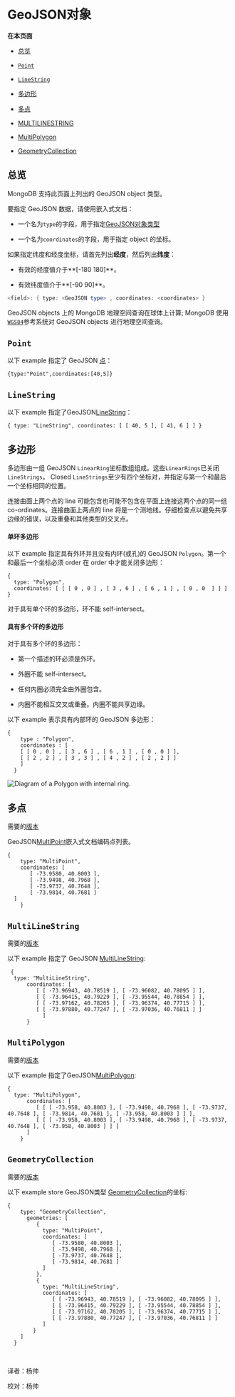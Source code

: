 # GeoJSON对象

**在本页面**

*   [总览](#概观)

*   [`Point`](#点)

*   [`LineString`](#线串)

*   [多边形](#多边形)

*   [多点](#多点)

*   [MULTILINESTRING](#id1)

*   [MultiPolygon](#id2)

*   [GeometryCollection](#id3)

## <span id="概观">总览</span>

MongoDB 支持此页面上列出的 GeoJSON object 类型。

要指定 GeoJSON 数据，请使用嵌入式文档：

*   一个名为`type`的字段，用于指定[GeoJSON对象类型](https://docs.mongodb.com/master/reference/geojson/#)

*   一个名为`coordinates`的字段，用于指定 object 的坐标。

如果指定纬度和经度坐标，请首先列出**经度**，然后列出**纬度**：

*   有效的经度值介于**[-180 180]**。

* 有效纬度值介于**[-90 90]**。

```powershell
<field>: { type: <GeoJSON type> , coordinates: <coordinates> }
```

GeoJSON objects 上的 MongoDB 地理空间查询在球体上计算; MongoDB 使用[`WGS84`](https://docs.mongodb.com/master/reference/glossary/#term-wgs84)参考系统对 GeoJSON objects 进行地理空间查询。

## <span id="点">`Point`</span>

以下 example 指定了 GeoJSON [点](https://tools.ietf.org/html/rfc7946#section-3.1.2)：

```shell
{type:"Point",coordinates:[40,5]}
```


## <span id="线串">`LineString`</span>

以下 example 指定了GeoJSON[LineString](https://tools.ietf.org/html/rfc7946#section-3.1.4)：

```shell
{ type: "LineString", coordinates: [ [ 40, 5 ], [ 41, 6 ] ] } 
```


## <span id="多边形">多边形</span>

 多边形由一组 GeoJSON `LinearRing`坐标数组组成。这些`LinearRings`已关闭`LineStrings`。 Closed `LineStrings`至少有四个坐标对，并指定与第一个和最后一个坐标相同的位置。

 连接曲面上两个点的 line 可能包含也可能不包含在平面上连接这两个点的同一组 co-ordinates。连接曲面上两点的 line 将是一个测地线。仔细检查点以避免共享边缘的错误，以及重叠和其他类型的交叉点。

#### 单环多边形

以下 example 指定具有外环并且没有内环(或孔)的 GeoJSON `Polygon`。第一个和最后一个坐标必须 order 在 order 中才能关闭多边形：

```shell
{
  type: "Polygon",
  coordinates: [ [ [ 0 , 0 ] , [ 3 , 6 ] , [ 6 , 1 ] , [ 0 , 0  ] ] ]
}
```

对于具有单个环的多边形，环不能 self-intersect。

#### 具有多个环的多边形

对于具有多个环的多边形：

* 第一个描述的环必须是外环。

* 外圈不能 self-intersect。

* 任何内圈必须完全由外圈包含。

*   内圈不能相互交叉或重叠。内圈不能共享边缘。

以下 example 表示具有内部环的 GeoJSON 多边形：

```shell
{
    type : "Polygon",
    coordinates : [
    [ [ 0 , 0 ] , [ 3 , 6 ] , [ 6 , 1 ] , [ 0 , 0 ] ],
    [ [ 2 , 2 ] , [ 3 , 3 ] , [ 4 , 2 ] , [ 2 , 2 ] ]
    ]
  }
```

![Diagram of a Polygon with internal ring.](https://docs.mongodb.com/master/_images/index-2dsphere-polygon-with-ring.bakedsvg.svg)

## <span id="多点">多点</span>

需要的[版本](https://docs.mongodb.com/master/core/2dsphere/#dsphere-v2)

GeoJSON[MultiPoint](https://tools.ietf.org/html/rfc7946#section-3.1.3)嵌入式文档编码点列表。

```shell
{
    type: "MultiPoint",
    coordinates: [
       [ -73.9580, 40.8003 ],
       [ -73.9498, 40.7968 ],
       [ -73.9737, 40.7648 ],
       [ -73.9814, 40.7681 ]
  ]
    }
```

## <span id="id1">`MultiLineString`</span>

需要的[版本](https://docs.mongodb.com/master/core/2dsphere/#dsphere-v2)

以下 example 指定了 GeoJSON [MultiLineString](https://tools.ietf.org/html/rfc7946#section-3.1.5):

```shell
 {
  type: "MultiLineString",
      coordinates: [
         [ [ -73.96943, 40.78519 ], [ -73.96082, 40.78095 ] ],
         [ [ -73.96415, 40.79229 ], [ -73.95544, 40.78854 ] ],
         [ [ -73.97162, 40.78205 ], [ -73.96374, 40.77715 ] ],
         [ [ -73.97880, 40.77247 ], [ -73.97036, 40.76811 ] ]
           ]
      }
```

## <span id="id2">`MultiPolygon`</span>

需要的[版本](https://docs.mongodb.com/master/core/2dsphere/#dsphere-v2)

以下 example 指定了GeoJSON[MultiPolygon](https://tools.ietf.org/html/rfc7946#section-3.1.7):

```shell
{
  type: "MultiPolygon",
      coordinates: [
         [ [ [ -73.958, 40.8003 ], [ -73.9498, 40.7968 ], [ -73.9737, 40.7648 ], [ -73.9814, 40.7681 ], [ -73.958, 40.8003 ] ] ],
         [ [ [ -73.958, 40.8003 ], [ -73.9498, 40.7968 ], [ -73.9737, 40.7648 ], [ -73.958, 40.8003 ] ] ]
      ]
    }
```

## <span id="id3">`GeometryCollection`</span>

需要的[版本](https://docs.mongodb.com/master/core/2dsphere/#dsphere-v2)

以下 example store GeoJSON类型 [GeometryCollection](https://tools.ietf.org/html/rfc7946#section-3.1.8)的坐标:

```shell
{
    type: "GeometryCollection",
      geometries: [
         {
           type: "MultiPoint",
           coordinates: [
              [ -73.9580, 40.8003 ],
              [ -73.9498, 40.7968 ],
              [ -73.9737, 40.7648 ],
              [ -73.9814, 40.7681 ]
           ]
         },
         {
           type: "MultiLineString",
           coordinates: [
              [ [ -73.96943, 40.78519 ], [ -73.96082, 40.78095 ] ],
              [ [ -73.96415, 40.79229 ], [ -73.95544, 40.78854 ] ],
              [ [ -73.97162, 40.78205 ], [ -73.96374, 40.77715 ] ],
              [ [ -73.97880, 40.77247 ], [ -73.97036, 40.76811 ] ]
           ]
        }
    ]
  }
```

​    

译者：杨帅

校对：杨帅

 